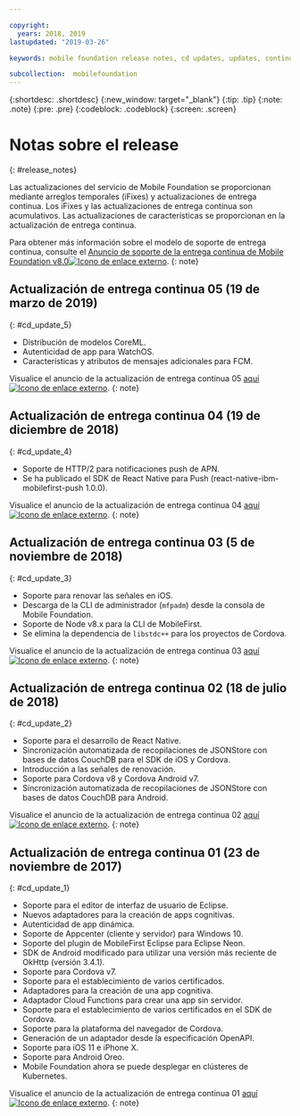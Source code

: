 ```yaml
---

copyright:
  years: 2018, 2019
lastupdated: "2019-03-26"

keywords: mobile foundation release notes, cd updates, updates, continuous delivery updates

subcollection:  mobilefoundation
---
```


{:shortdesc: .shortdesc}
{:new_window: target="_blank"}
{:tip: .tip}
{:note: .note}
{:pre: .pre}
{:codeblock: .codeblock}
{:screen: .screen}

# Notas sobre el release
{: #release_notes}

Las actualizaciones del servicio de Mobile Foundation se proporcionan mediante arreglos temporales (iFixes) y actualizaciones de entrega continua. Los iFixes y las actualizaciones de entrega continua son acumulativos. Las actualizaciones de características se proporcionan en la actualización de entrega continua.

Para obtener más información sobre el modelo de soporte de entrega continua, consulte el [Anuncio de soporte de la entrega continua de Mobile Foundation v8.0![Icono de enlace externo](../../icons/launch-glyph.svg "Icono de enlace externo")](https://www-01.ibm.com/common/ssi/ShowDoc.wss?docURL=/common/ssi/rep_ca/0/897/ENUS217-390/index.html&request_locale=en).
{: note}

## Actualización de entrega continua 05 (19 de marzo de 2019)
{: #cd_update_5}

* Distribución de modelos CoreML.
* Autenticidad de app para WatchOS.
* Características y atributos de mensajes adicionales para FCM.

Visualice el anuncio de la actualización de entrega continua 05 [aquí ![Icono de enlace externo](../../icons/launch-glyph.svg "Icono de enlace externo")](https://mobilefirstplatform.ibmcloud.com/blog/2019/03/22/8-0-cd-update-release).
{: note}

## Actualización de entrega continua 04 (19 de diciembre de 2018)
{: #cd_update_4}

* Soporte de HTTP/2 para notificaciones push de APN.
* Se ha publicado el SDK de React Native para Push (react-native-ibm-mobilefirst-push 1.0.0).

Visualice el anuncio de la actualización de entrega continua 04 [aquí ![Icono de enlace externo](../../icons/launch-glyph.svg "Icono de enlace externo")](https://mobilefirstplatform.ibmcloud.com/blog/2018/12/24/8-0-cd-update-release/).
{: note}

## Actualización de entrega continua 03 (5 de noviembre de 2018)
{: #cd_update_3}

* Soporte para renovar las señales en iOS.
* Descarga de la CLI de administrador (`mfpadm`) desde la consola de Mobile Foundation.
* Soporte de Node v8.x para la CLI de MobileFirst.
* Se elimina la dependencia de `libstdc++` para los proyectos de Cordova.

Visualice el anuncio de la actualización de entrega continua 03 [aquí ![Icono de enlace externo](../../icons/launch-glyph.svg "Icono de enlace externo")](https://mobilefirstplatform.ibmcloud.com/blog/2018/11/15/8-0-cd-update-release/).
{: note}

## Actualización de entrega continua 02 (18 de julio de 2018)
{: #cd_update_2}

* Soporte para el desarrollo de React Native.
* Sincronización automatizada de recopilaciones de JSONStore con bases de datos CouchDB para el SDK de iOS y Cordova.
* Introducción a las señales de renovación.
* Soporte para Cordova v8 y Cordova Android v7.
* Sincronización automatizada de recopilaciones de JSONStore con bases de datos CouchDB para Android.

Visualice el anuncio de la actualización de entrega continua 02 [aquí ![Icono de enlace externo](../../icons/launch-glyph.svg "Icono de enlace externo")](https://mobilefirstplatform.ibmcloud.com/blog/2018/07/24/8-0-cd-update-release/).
{: note}

## Actualización de entrega continua 01 (23 de noviembre de 2017)
{: #cd_update_1}

* Soporte para el editor de interfaz de usuario de Eclipse.
* Nuevos adaptadores para la creación de apps cognitivas.
* Autenticidad de app dinámica.
* Soporte de Appcenter (cliente y servidor) para Windows 10.
* Soporte del plugin de MobileFirst Eclipse para Eclipse Neon.
* SDK de Android modificado para utilizar una versión más reciente de OkHttp (versión 3.4.1).
* Soporte para Cordova v7.
* Soporte para el establecimiento de varios certificados.
* Adaptadores para la creación de una app cognitiva.
* Adaptador Cloud Functions para crear una app sin servidor.
* Soporte para el establecimiento de varios certificados en el SDK de Cordova.
* Soporte para la plataforma del navegador de Cordova.
* Generación de un adaptador desde la especificación OpenAPI.
* Soporte para iOS 11 e iPhone X.
* Soporte para Android Oreo.
* Mobile Foundation ahora se puede desplegar en clústeres de Kubernetes.


Visualice el anuncio de la actualización de entrega continua 01 [aquí ![Icono de enlace externo](../../icons/launch-glyph.svg "Icono de enlace externo")](https://mobilefirstplatform.ibmcloud.com/blog/2017/11/27/8-0-cd-update-release/).
{: note}
